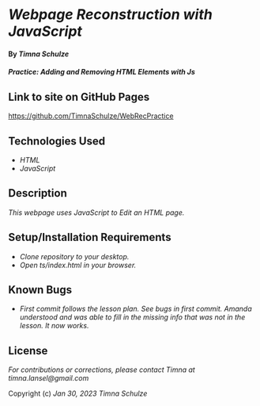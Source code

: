 # _Webpage Reconstruction with JavaScript_

#### By _**Timna Schulze**_

#### _Practice: Adding and Removing HTML Elements with Js_

## Link to site on GitHub Pages

https://github.com/TimnaSchulze/WebRecPractice

## Technologies Used

* _HTML_
* _JavaScript_

## Description

_This webpage uses JavaScript to Edit an HTML page._

## Setup/Installation Requirements

* _Clone repository to your desktop._
* _Open ts/index.html in your browser._

## Known Bugs

* _First commit follows the lesson plan. See bugs in first commit. Amanda understood and was able to fill in the missing info that was not in the lesson. It now works._

## License

_For contributions or corrections, please contact Timna at timna.lansel@gmail.com_

Copyright (c) _Jan 30, 2023_ _Timna Schulze_